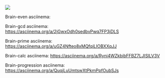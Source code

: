 <a href="https://codeclimate.com/github/NIRumiantsev/frontend-project-lvl1/maintainability"><img src="https://api.codeclimate.com/v1/badges/d2241f7272c97616b4be/maintainability" /></a>

Brain-even asciinema:

<script src="https://asciinema.org/a/vyOWEqe35zYQrpCmxTMGCm098" id="asciicast-14" async></script>


Brain-gcd asciinema: https://asciinema.org/a/2jGwxOdh0sedbvPwq7FP3jDLS

Brain-prime asciinema: https://asciinema.org/a/uGZ4Nfteo8xMQfqiLIOBXXqJJ

Brain-calc asciinema: https://asciinema.org/a/Ryni4WZkbibFFBZ7LJISlLV3V

Brain-progression asciinema: https://asciinema.org/a/QuqjLuUmtswXtPkmPpfOubSJs
